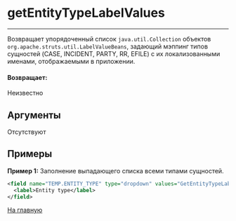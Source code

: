 # getEntityTypeLabelValues

---

Возвращает упорядоченный список `java.util.Collection` объектов `org.apache.struts.util.LabelValueBeans`,
задающий мэппинг типов сущностей (CASE, INCIDENT, PARTY, RR, EFILE) с их локализованными именами, отображаемыми в приложении.

#### Возвращает:

Неизвестно

## Аргументы

Отсутствуют

## Примеры

**Пример 1:** Заполнение выпадающего списка всеми типами сущностей.
```xml
<field name="TEMP.ENTITY_TYPE" type="dropdown" values="GetEntityTypeLabelValues()">
  <label>Entity type</label>
</field>
```



[На главную](./)